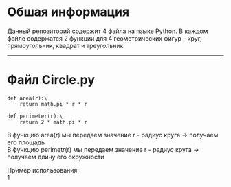 # Обшая информация
Данный репозиторий содержит 4 файла на языке Python. В каждом файле содержатся 2 функции для 4 геометрических фигур - круг, прямоугольник, квадрат и треугольник

***
# Файл Сircle.py
```
def area(r):\
    return math.pi * r * r

def perimeter(r):\
    return 2 * math.pi * r  
```    
В функцию area(r) мы передаем значение r - радиус круга -> получаем его площадь  
В функцию perimetr(r) мы передаем значение r - радиус круга -> получаем длину его окружности

Пример использования:\
1
